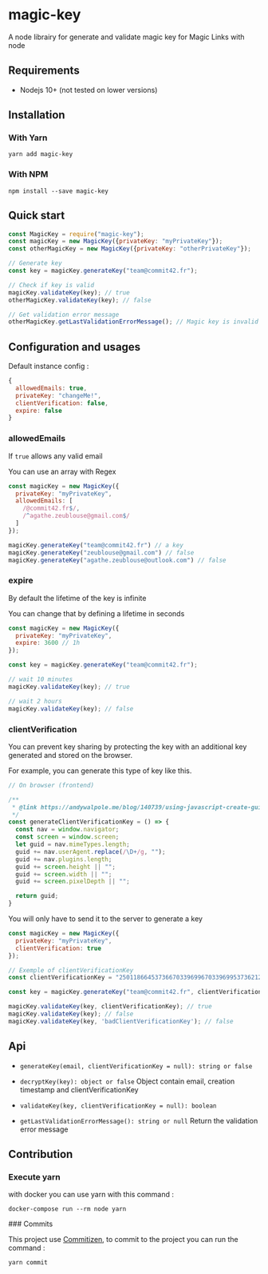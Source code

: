 # magic-key

A node librairy for generate and validate magic key for Magic Links with node

## Requirements

- Nodejs 10+ (not tested on lower versions)

## Installation

### With Yarn

```shell
yarn add magic-key
```

### With NPM

```shell
npm install --save magic-key
```

## Quick start

```js
const MagicKey = require("magic-key");
const magicKey = new MagicKey({privateKey: "myPrivateKey"});
const otherMagicKey = new MagicKey({privateKey: "otherPrivateKey"});

// Generate key
const key = magicKey.generateKey("team@commit42.fr");

// Check if key is valid
magicKey.validateKey(key); // true
otherMagicKey.validateKey(key); // false

// Get validation error message
otherMagicKey.getLastValidationErrorMessage(); // Magic key is invalid
```

## Configuration and usages

Default instance config :

```js
{
  allowedEmails: true,
  privateKey: "changeMe!",
  clientVerification: false,
  expire: false
}
```

### allowedEmails

If `true` allows any valid email

You can use an array with Regex

```js
const magicKey = new MagicKey({
  privateKey: "myPrivateKey",
  allowedEmails: [
    /@commit42.fr$/,
    /^agathe.zeublouse@gmail.com$/
  ]
});

magicKey.generateKey("team@commit42.fr") // a key
magicKey.generateKey("zeublouse@gmail.com") // false
magicKey.generateKey("agathe.zeublouse@outlook.com") // false
```

### expire

By default the lifetime of the key is infinite

You can change that by defining a lifetime in seconds

```js
const magicKey = new MagicKey({
  privateKey: "myPrivateKey",
  expire: 3600 // 1h
});

const key = magicKey.generateKey("team@commit42.fr");

// wait 10 minutes
magicKey.validateKey(key); // true

// wait 2 hours
magicKey.validateKey(key); // false
```

### clientVerification

You can prevent key sharing by protecting the key with an additional key generated and stored on the browser.

For example, you can generate this type of key like this.

```js
// On browser (frontend)

/**
 * @link https://andywalpole.me/blog/140739/using-javascript-create-guid-from-users-browser-information
 */
const generateClientVerificationKey = () => {
  const nav = window.navigator;
  const screen = window.screen;
  let guid = nav.mimeTypes.length;
  guid += nav.userAgent.replace(/\D+/g, "");
  guid += nav.plugins.length;
  guid += screen.height || "";
  guid += screen.width || "";
  guid += screen.pixelDepth || "";

  return guid;
}
```

You will only have to send it to the server to generate a key

```js
const magicKey = new MagicKey({
  privateKey: "myPrivateKey",
  clientVerification: true
});

// Exemple of clientVerificationKey
const clientVerificationKey = "250118664537366703396996703396995373621200192024";

const key = magicKey.generateKey("team@commit42.fr", clientVerificationKey);

magicKey.validateKey(key, clientVerificationKey); // true
magicKey.validateKey(key); // false
magicKey.validateKey(key, 'badClientVerificationKey'); // false
```

## Api

- `generateKey(email, clientVerificationKey = null): string or false`

- `decryptKey(key): object or false`
Object contain email, creation timestamp and clientVerificationKey

- `validateKey(key, clientVerificationKey = null): boolean`

- `getLastValidationErrorMessage(): string or null`
Return the validation error message

## Contribution

### Execute yarn

with docker you can use yarn with this command :

```shell
docker-compose run --rm node yarn
```

### Commits

This project use [Commitizen](http://commitizen.github.io/cz-cli/), to commit to the project you can run the command :

```shell
yarn commit
```
